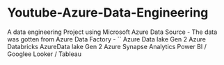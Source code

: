 # Youtube-Azure-Data-Engineering
A data engineering Project using Microsoft Azure 
Data Source - The data was gotten from 
Azure Data Factory - ``
Azure Data lake Gen 2 
Azure Databricks 
AzureData lake Gen 2 
Azure Synapse Analytics 
Power BI / Googlee Looker / Tableau 
